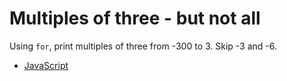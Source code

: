 # Multiples of three - but not all

Using `for`, print multiples of three from -300 to 3. Skip -3 and -6.

- [JavaScript](JavaScript/index.js)